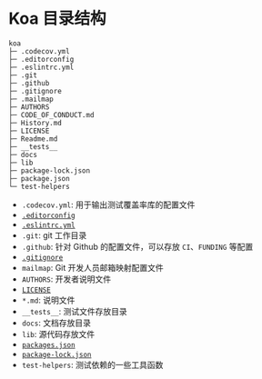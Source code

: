 # Koa 目录结构

```
koa
├─ .codecov.yml
├─ .editorconfig
├─ .eslintrc.yml
├─ .git
├─ .github
├─ .gitignore
├─ .mailmap
├─ AUTHORS
├─ CODE_OF_CONDUCT.md
├─ History.md
├─ LICENSE
├─ Readme.md
├─ __tests__
├─ docs
├─ lib
├─ package-lock.json
├─ package.json
└─ test-helpers
```

- `.codecov.yml`: 用于输出测试覆盖率库的配置文件
- [`.editorconfig`](../../common/files/editorconfig.md)
- [`.eslintrc.yml`](../../common/files/eslintrc.md)
- `.git`: git 工作目录
- `.github`: 针对 Github 的配置文件，可以存放 `CI`、`FUNDING` 等配置
- [`.gitignore`](../../common/files/gitignore.md)
- `mailmap`: Git 开发人员邮箱映射配置文件
- `AUTHORS`: 开发者说明文件
- [`LICENSE`](../../common/files/license.md)
- `*.md`: 说明文件
- `__tests__`: 测试文件存放目录
- `docs`: 文档存放目录
- `lib`: 源代码存放文件
- [`packages.json`](../../common/files/package_json.md)
- [`package-lock.json`](../../common/files/package-lock_json.md)
- `test-helpers`: 测试依赖的一些工具函数